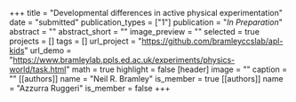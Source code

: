 +++
title = "Developmental differences in active physical experimentation"
date = "submitted"
publication_types = ["1"]
publication = "_In Preparation_"
abstract = ""
abstract_short = ""
image_preview = ""
selected = true
projects = []
tags = []
url_project = "https://github.com/bramleyccslab/apl-kids"
url_demo = "https://www.bramleylab.ppls.ed.ac.uk/experiments/physics-world/task.html"
math = true
highlight = false
[header]
image = ""
caption = ""
[[authors]]
	name = "Neil R. Bramley"
	is_member = true
[[authors]]
	name = "Azzurra Ruggeri"
	is_member = false
+++
